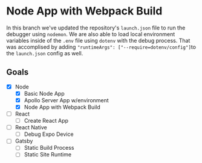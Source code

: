 # Node App with Webpack Build

In this branch we've updated the repository's `launch.json` file to run the debugger using `nodemon`. We are also able to load local environment variables inside of the `.env` file using `dotenv` with the debug process. That was accomplised by adding `"runtimeArgs": ["--require=dotenv/config"]`to the `launch.json` config as well.

## Goals

- [x] Node
  - [x] Basic Node App
  - [x] Apollo Server App w/environment
  - [x] Node App with Webpack Build
- [ ] React
  - [ ] Create React App
- [ ] React Native
  - [ ] Debug Expo Device
- [ ] Gatsby
  - [ ] Static Build Process
  - [ ] Static Site Runtime
